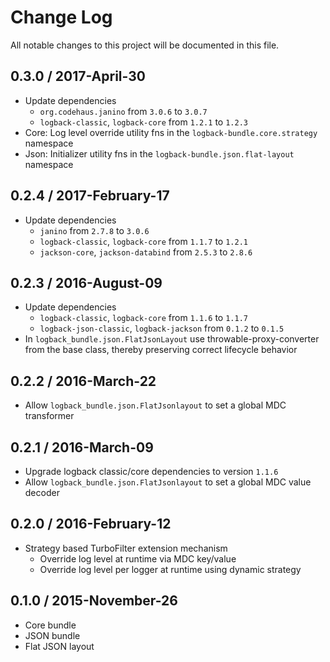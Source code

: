 # Change Log
All notable changes to this project will be documented in this file.


## 0.3.0 / 2017-April-30

- Update dependencies
  - `org.codehaus.janino` from `3.0.6` to `3.0.7`
  - `logback-classic`, `logback-core` from `1.2.1` to `1.2.3`
- Core: Log level override utility fns in the `logback-bundle.core.strategy` namespace
- Json: Initializer utility fns in the `logback-bundle.json.flat-layout` namespace


## 0.2.4 / 2017-February-17

- Update dependencies
  - `janino` from `2.7.8` to `3.0.6`
  - `logback-classic`, `logback-core` from `1.1.7` to `1.2.1`
  - `jackson-core`, `jackson-databind` from `2.5.3` to `2.8.6`


## 0.2.3 / 2016-August-09

- Update dependencies
  - `logback-classic`, `logback-core` from `1.1.6` to `1.1.7`
  - `logback-json-classic`, `logback-jackson` from `0.1.2` to `0.1.5`
- In `logback_bundle.json.FlatJsonLayout` use throwable-proxy-converter from
  the base class, thereby preserving correct lifecycle behavior


## 0.2.2 / 2016-March-22

- Allow `logback_bundle.json.FlatJsonlayout` to set a global MDC transformer


## 0.2.1 / 2016-March-09

- Upgrade logback classic/core dependencies to version `1.1.6`
- Allow `logback_bundle.json.FlatJsonlayout` to set a global MDC value decoder


## 0.2.0 / 2016-February-12

- Strategy based TurboFilter extension mechanism
  - Override log level at runtime via MDC key/value
  - Override log level per logger at runtime using dynamic strategy


## 0.1.0 / 2015-November-26

- Core bundle
- JSON bundle
- Flat JSON layout
